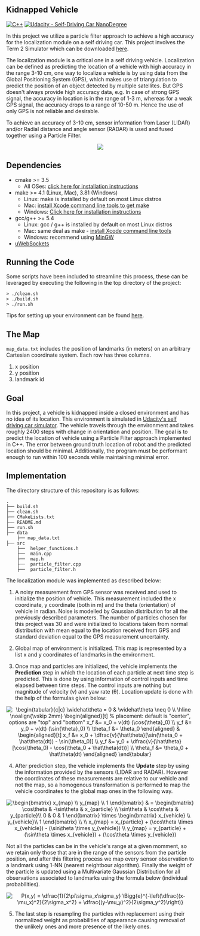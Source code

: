 ## Kidnapped Vehicle
[![C++](https://img.shields.io/badge/C++-Solutions-blue.svg?style=flat&logo=c%2B%2B)](http://www.cplusplus.org/)
[![Udacity - Self-Driving Car NanoDegree](https://s3.amazonaws.com/udacity-sdc/github/shield-carnd.svg)](http://www.udacity.com/drive)

In this project we utilize a particle filter approach to achieve a high accuracy for the localization module on a self driving car. This project involves the Term 2 Simulator which can be downloaded [here](https://github.com/udacity/self-driving-car-sim/releases).

The localization module is a critical one in a self driving vehicle. Localization can be defined as predicting the location of a vehicle with high accuracy in the range 3-10 cm, one way to localize a vehicle is by using data from the Global Positioning System (GPS), which makes use of triangulation to predict the position of an object detected by multiple satellites. But GPS doesn't always provide high accuracy data, e.g. In case of strong GPS signal, the accuracy in location is in the range of 1-3 m, whereas for a weak GPS signal, the accuracy drops to a range of 10-50 m. Hence the use of only GPS is not reliable and desirable.

To achieve an accuracy of 3-10 cm, sensor information from Laser (LIDAR) and/or Radial distance and angle sensor (RADAR) is used and fused together using a Particle Filter.

<p align="center"> 
<img src="https://github.com/ajimenezjulio/P6_Kidnapped-Vehicle/blob/master/docs/kidnapped.gif">
</p>


## Dependencies

* cmake >= 3.5
  * All OSes: [click here for installation instructions](https://cmake.org/install/)
* make >= 4.1 (Linux, Mac), 3.81 (Windows)
  * Linux: make is installed by default on most Linux distros
  * Mac: [install Xcode command line tools to get make](https://developer.apple.com/xcode/features/)
  * Windows: [Click here for installation instructions](http://gnuwin32.sourceforge.net/packages/make.htm)
* gcc/g++ >= 5.4
  * Linux: gcc / g++ is installed by default on most Linux distros
  * Mac: same deal as make - [install Xcode command line tools](https://developer.apple.com/xcode/features/)
  * Windows: recommend using [MinGW](http://www.mingw.org/)
* [uWebSockets](https://github.com/uWebSockets/uWebSockets)

## Running the Code
Some scripts have been included to streamline this process, these can be leveraged by executing the following in the top directory of the project:
```
> ./clean.sh
> ./build.sh
> ./run.sh
```
Tips for setting up your environment can be found [here](https://classroom.udacity.com/nanodegrees/nd013/parts/40f38239-66b6-46ec-ae68-03afd8a601c8/modules/0949fca6-b379-42af-a919-ee50aa304e6a/lessons/f758c44c-5e40-4e01-93b5-1a82aa4e044f/concepts/23d376c7-0195-4276-bdf0-e02f1f3c665d).

## The Map
`map_data.txt` includes the position of landmarks (in meters) on an arbitrary Cartesian coordinate system. Each row has three columns.
1. x position
2. y position
3. landmark id

## Goal
In this project, a vehicle is kidnapped inside a closed environment and has no idea of its location. This environment is simulated in [Udacity's self driving car simulator](https://github.com/udacity/self-driving-car-sim/releases). The vehicle travels through the environment and takes roughly 2400 steps with change in orientation and position. The goal is to predict the location of vehicle using a Particle Filter approach implemented in C++. The error between ground truth location of robot and the predicted location should be minimal. Additionally, the program must be performant enough to run within 100 seconds while maintaining minimal error.

## Implementation
The directory structure of this repository is as follows:

```
.
├── build.sh
├── clean.sh
├── CMakeLists.txt
├── README.md
├── run.sh
├── data
    ├── map_data.txt   
├── src
    ├──  helper_functions.h
    ├──  main.cpp
    ├──  map.h
    ├──  particle_filter.cpp
    ├──  particle_filter.h
```

The localization module was implemented as described below:

1. A noisy measurement from GPS sensor was received and used to initialize the position of vehicle. This measurement included the x coordinate, y coordinate (both in m) and the theta (orientation) of vehicle in radian. Noise is modelled by Gaussian distribution for all the previously described parameters. The number of particles chosen for this project was 30 and were initialized to locations taken from normal distribution with mean equal to the location received from GPS and standard deviation equal to the GPS measurement uncertainty.

2. Global map of environment is initialized. This map is represented by a list x and y coordinates of landmarks in the environment.
  
3. Once map and particles are initialized, the vehicle implements the **Prediction** step in which the location of each particle at next time step is predicted. This is done by using information of control inputs and time elapsed between time steps. The control inputs are nothing but magnitude of velocity (v) and yaw rate (θ). Location update is done with the help of the formulas given below:


<p align="center" style="text-align: center;"><img align="center" src="https://i.upmath.me/svg/%0A%5Cbegin%7Btabular%7D%7Bc%7Cc%7D%0A%5Cwidehat%5Ctheta%20%3D%200%20%26%20%5Cwidehat%5Ctheta%20%5Cneq%200%20%5C%5C%0A%5Chline%0A%5Cnoalign%7B%5Cvskip%202mm%7D%0A%5Cbegin%7Baligned%7D%5Bt%5D%20%25%20placement%3A%20default%20is%20%22center%22%2C%20options%20are%20%22top%22%20and%20%22bottom%22%0Ax_f%20%26%3D%20x_0%20%2B%20v(dt)%20(%5Ccos%7B%5Ctheta%7D_0)%20%5C%5C%0Ay_f%20%26%3D%20y_0%20%2B%20v(dt)%20(%5Csin%7B%5Ctheta%7D_0)%20%5C%5C%20%0A%5Ctheta_f%20%26%3D%20%5Ctheta_0%0A%5Cend%7Baligned%7D%20%0A%26%0A%5Cbegin%7Baligned%7D%5Bt%5D%0Ax_f%20%26%3D%20x_0%20%2B%20%5Cdfrac%7Bv%7D%7B%5Chat%5Ctheta%7D%5B%5Csin(%5Ctheta_0%20%2B%20%5Chat%5Ctheta(dt))%20-%20%5Csin(%5Ctheta_0)%5D%20%5C%5C%0Ay_f%20%26%3D%20y_0%20%2B%20%5Cdfrac%7Bv%7D%7B%5Chat%5Ctheta%7D%5B%5Ccos(%5Ctheta_0)%20-%20%5Ccos(%5Ctheta_0%20%2B%20%5Chat%5Ctheta(dt))%5D%20%5C%5C%0A%5Ctheta_f%20%26%3D%20%5Ctheta_0%20%2B%20%5Chat%5Ctheta(dt)%0A%5Cend%7Baligned%7D%20%0A%5Cend%7Btabular%7D%0A" alt="
\begin{tabular}{c|c}
\widehat\theta = 0 &amp; \widehat\theta \neq 0 \\
\hline
\noalign{\vskip 2mm}
\begin{aligned}[t] % placement: default is &quot;center&quot;, options are &quot;top&quot; and &quot;bottom&quot;
x_f &amp;= x_0 + v(dt) (\cos{\theta}_0) \\
y_f &amp;= y_0 + v(dt) (\sin{\theta}_0) \\ 
\theta_f &amp;= \theta_0
\end{aligned} 
&amp;
\begin{aligned}[t]
x_f &amp;= x_0 + \dfrac{v}{\hat\theta}[\sin(\theta_0 + \hat\theta(dt)) - \sin(\theta_0)] \\
y_f &amp;= y_0 + \dfrac{v}{\hat\theta}[\cos(\theta_0) - \cos(\theta_0 + \hat\theta(dt))] \\
\theta_f &amp;= \theta_0 + \hat\theta(dt)
\end{aligned} 
\end{tabular}
" /></p>

4. After prediction step, the vehicle implements the **Update** step by using the information provided by the sensors (LIDAR and RADAR). However the coordinates of these measurements are relative to our vehicle and not the map, so a homogenous transformation is performed to map the vehicle coordinates to the global map ones in the following way.

<p align="center" style="text-align: center;"><img align="center" src="https://i.upmath.me/svg/%0A%5Cbegin%7Bbmatrix%7D%0Ax_%7Bmap%7D%20%5C%5C%0Ay_%7Bmap%7D%20%5C%5C%0A1%0A%5Cend%7Bbmatrix%7D%0A%26%20%3D%0A%5Cbegin%7Bbmatrix%7D%0A%5Ccos%5Ctheta%20%26%20-%5Csin%5Ctheta%20%26%20x_%7Bparticle%7D%20%5C%5C%0A%5Csin%5Ctheta%20%26%20%5Ccos%5Ctheta%20%26%20y_%7Bparticle%7D%5C%5C%0A0%20%26%200%20%26%201%0A%5Cend%7Bbmatrix%7D%0A%5Ctimes%0A%5Cbegin%7Bbmatrix%7D%0Ax_%7Bvehicle%7D%20%5C%5C%0Ay_%7Bvehicle%7D%5C%5C%0A1%0A%5Cend%7Bbmatrix%7D%20%0A%5C%5C%20%0A%5C%5C%0Ax_%7Bmap%7D%20%3D%20x_%7Bparticle%7D%20%2B%20(%5Ccos%5Ctheta%20%5Ctimes%20x_%7Bvehicle%7D)%20-%20(%5Csin%5Ctheta%20%5Ctimes%20y_%7Bvehicle%7D)%20%5C%5C%0Ay_%7Bmap%7D%20%3D%20y_%7Bparticle%7D%20%2B%20(%5Csin%5Ctheta%20%5Ctimes%20x_%7Bvehicle%7D)%20%2B%20(%5Ccos%5Ctheta%20%5Ctimes%20y_%7Bvehicle%7D)%0A" alt="
\begin{bmatrix}
x_{map} \\
y_{map} \\
1
\end{bmatrix}
&amp; =
\begin{bmatrix}
\cos\theta &amp; -\sin\theta &amp; x_{particle} \\
\sin\theta &amp; \cos\theta &amp; y_{particle}\\
0 &amp; 0 &amp; 1
\end{bmatrix}
\times
\begin{bmatrix}
x_{vehicle} \\
y_{vehicle}\\
1
\end{bmatrix} 
\\ 
\\
x_{map} = x_{particle} + (\cos\theta \times x_{vehicle}) - (\sin\theta \times y_{vehicle}) \\
y_{map} = y_{particle} + (\sin\theta \times x_{vehicle}) + (\cos\theta \times y_{vehicle})
" /></p>

Not all the particles can be in the vehicle's range at a given momment, so we retain only those that are in the range of the sensors from the particle position, and after this filtering process we map every sensor observation to a landmark using 1-NN (nearest neightbour algorithm). Finally the weight of the particle is updated using a Multivariate Gaussian Distribution for all observations associated to landmarks using the formula below (individual probabilities).


<p align="center" style="text-align: center;"><img align="center" src="https://i.upmath.me/svg/%0AP(x%2Cy)%20%3D%20%5Cdfrac%7B1%7D%7B2%5Cpi%5Csigma_x%5Csigma_y%7D%20%5CBigg%7Be%7D%5E%7B-%5Cleft(%5Cdfrac%7B(x-%5Cmu_x)%5E2%7D%7B2%5Csigma_x%5E2%7D%20%2B%20%5Cdfrac%7B(y-%5Cmu_y)%5E2%7D%7B2%5Csigma_y%5E2%7D%5Cright)%7D%0A" alt="
P(x,y) = \dfrac{1}{2\pi\sigma_x\sigma_y} \Bigg{e}^{-\left(\dfrac{(x-\mu_x)^2}{2\sigma_x^2} + \dfrac{(y-\mu_y)^2}{2\sigma_y^2}\right)}
" /></p>

5. The last step is resampling the particles with replacement using their normalized weight as probabilities of appearance causing removal of the unlikely ones and more presence of the likely ones.
